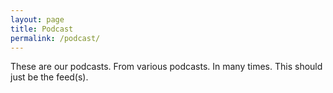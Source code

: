 ```yaml
---
layout: page
title: Podcast
permalink: /podcast/
---
```


These are our podcasts. From various podcasts. In many times. This should just be the feed(s).
